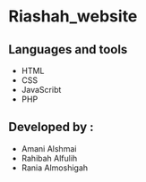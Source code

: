 # Riashah_website

## Languages and tools
- HTML
- CSS
- JavaScribt
- PHP

## Developed by :
- Amani Alshmai
- Rahibah Alfulih
- Rania Almoshigah
